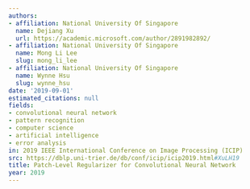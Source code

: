 ```yaml
---
authors:
- affiliation: National University Of Singapore
  name: Dejiang Xu
  url: https://academic.microsoft.com/author/2891982892/
- affiliation: National University Of Singapore
  name: Mong Li Lee
  slug: mong_li_lee
- affiliation: National University Of Singapore
  name: Wynne Hsu
  slug: wynne_hsu
date: '2019-09-01'
estimated_citations: null
fields:
- convolutional neural network
- pattern recognition
- computer science
- artificial intelligence
- error analysis
in: 2019 IEEE International Conference on Image Processing (ICIP)
src: https://dblp.uni-trier.de/db/conf/icip/icip2019.html#XuLH19
title: Patch-Level Regularizer for Convolutional Neural Network
year: 2019
---
```

